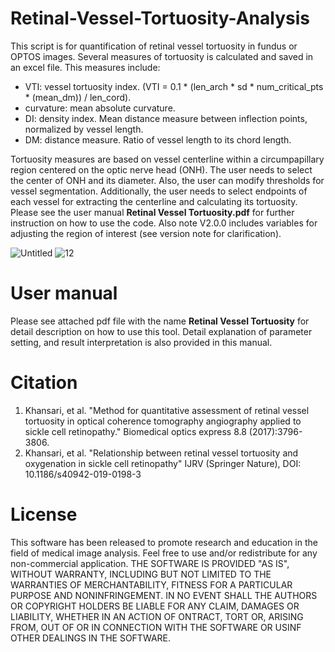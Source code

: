 # Retinal-Vessel-Tortuosity-Analysis
This script is for quantification of retinal vessel tortuosity in fundus or OPTOS images. Several measures of tortuosity is calculated and saved in an excel file.
This measures include:
* VTI: vessel tortuosity index. (VTI = 0.1 * (len_arch * sd * num_critical_pts * (mean_dm)) / len_cord).
* curvature: mean absolute curvature.
* DI: density index. Mean distance measure between inflection points, normalized by vessel length.
* DM: distance measure. Ratio of vessel length to its chord length.

Tortuosity measures are based on vessel centerline within a circumpapillary region centered on the optic nerve head (ONH). The user needs to select the center of ONH and its diameter. Also, the user can modify thresholds for vessel segmentation. Additionally, the user needs to select endpoints of each vessel for extracting the centerline and calculating its tortuosity.
Please see the user manual **Retinal Vessel Tortuosity.pdf** for further instruction on how to use the code. Also note V2.0.0 includes variables for adjusting the region of interest (see version note for clarification).

![Untitled](https://user-images.githubusercontent.com/34323960/70208908-a16ec580-16e3-11ea-9708-e211aa171119.png)   ![12](https://user-images.githubusercontent.com/34323960/70208447-70da5c00-16e2-11ea-8fce-e7a578e42570.png)



# User manual
Please see attached pdf file with the name **Retinal Vessel Tortuosity** for detail description on how to use this tool. Detail explanation of parameter setting, and result interpretation is also provided in this manual.


# Citation
1) Khansari, et al. "Method for quantitative assessment of retinal vessel tortuosity in optical coherence tomography angiography applied to sickle cell retinopathy." Biomedical optics express 8.8 (2017):3796-3806.
2) Khansari, et al. "Relationship between retinal vessel tortuosity and oxygenation in sickle cell retinopathy" IJRV (Springer Nature), DOI: 10.1186/s40942-019-0198-3


# License
This software has been released to promote research and education in the field of medical image analysis. Feel free to use and/or redistribute for any non-commercial application. THE SOFTWARE IS PROVIDED "AS IS", WITHOUT WARRANTY, INCLUDING BUT NOT LIMITED TO THE WARRANTIES OF  MERCHANTABILITY, FITNESS FOR A PARTICULAR PURPOSE AND NONINFRINGEMENT. IN NO EVENT SHALL THE AUTHORS OR COPYRIGHT HOLDERS BE LIABLE FOR ANY CLAIM, DAMAGES OR LIABILITY, WHETHER IN AN ACTION OF ONTRACT, TORT OR, ARISING FROM, OUT OF OR IN CONNECTION WITH THE SOFTWARE OR USINF OTHER DEALINGS IN THE SOFTWARE.
